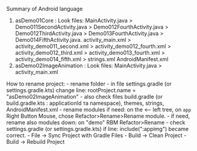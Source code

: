Summary of Android language

1) asDemo01Core :
    Look files: MainActivity.java > Demo011SecondActivity.java > Demo012FourthActivity.java > Demo012ThirdActivity.java > Demo013FourthActivity.java > Demo014FifthActivity.java.
                activity_main.xml > activity_demo011_second.xml > activity_demo012_fourth.xml > activity_demo012_third.xml > activity_demo013_fourth.xml > activity_demo014_fifth.xml > strings.xml
                AndroidManifest.xml
2) asDemo02ImageAnimation : 
     Look files: MainActivity.java > activity_main.xml

How to rename project: 
    - rename folder
    - in file settings.gradle (or settings.gradle.kts) change line: rootProject.name = "asDemo02ImageAnimation"
    - also check files build.gradle (or build.gradle.kts : applicationId та namespace), themes, strings, AndroidManifest.xml
    - rename modules if need: on the <-- left tree, on `app` Right Button Mouse, chose Refactor>Rename>Rename module.
    - if need, rename also modules down: on "demo" RBM Refactor>Rename
    - check settings.gradle (or settings.gradle.kts) if line: include(":appimg") became correct.
    - File → Sync Project with Gradle Files
    - Build → Clean Project
    - Build → Rebuild Project